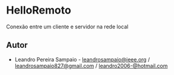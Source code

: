# HelloRemoto
Conexão entre um cliente e servidor na rede local
## Autor 
* Leandro Pereira Sampaio - leandrosampaio@ieee.org / leandrosampaio827@gmail.com / leandro2006-@hotmail.com
